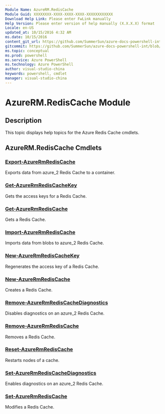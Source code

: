 ```yaml
---
Module Name: AzureRM.RedisCache
Module Guid: XXXXXXXX-XXXX-XXXX-XXXX-XXXXXXXXXXXX
Download Help Link: Please enter FwLink manually
Help Version: Please enter version of help manually (X.X.X.X) format
Locale: en-US
updated_at: 10/15/2016 4:32 AM
ms.date: 10/15/2016
content_git_url: https://github.com/SummerSun/azure-docs-powershell-int/blob/master/azureps-cmdlets-docs/ResourceManager/AzureRM.RedisCache/v1.0/CmdletMDs/AzureRM.RedisCache.md
gitcommit: https://github.com/SummerSun/azure-docs-powershell-int/blob/1bfd8e268acfc1799ad3f17c5a982578f54443cf/azureps-cmdlets-docs/ResourceManager/AzureRM.RedisCache/v1.0/CmdletMDs/AzureRM.RedisCache.md
ms.topic: conceptual
ms.prod: powershell
ms.service: Azure PowerShell
ms.technology: Azure PowerShell
author: visual-studio-china
keywords: powershell, cmdlet
manager: visual-studio-china
---
```


# AzureRM.RedisCache Module
## Description
This topic displays help topics for the Azure Redis Cache cmdlets. 

## AzureRM.RedisCache Cmdlets
### [Export-AzureRmRedisCache](Export-AzureRmRedisCache.md)
Exports data from azure_2 Redis Cache to a container.


### [Get-AzureRmRedisCacheKey](Get-AzureRmRedisCacheKey.md)
Gets the access keys for a Redis Cache.

### [Get-AzureRmRedisCache](Get-AzureRmRedisCache.md)
Gets a Redis Cache.


### [Import-AzureRmRedisCache](Import-AzureRmRedisCache.md)
Imports data from blobs to azure_2 Redis Cache.


### [New-AzureRmRedisCacheKey](New-AzureRmRedisCacheKey.md)
Regenerates the access key of a Redis Cache.

### [New-AzureRmRedisCache](New-AzureRmRedisCache.md)
Creates a Redis Cache.


### [Remove-AzureRmRedisCacheDiagnostics](Remove-AzureRmRedisCacheDiagnostics.md)
Disables diagnostics on an azure_2 Redis Cache.

### [Remove-AzureRmRedisCache](Remove-AzureRmRedisCache.md)
Removes a Redis Cache.


### [Reset-AzureRmRedisCache](Reset-AzureRmRedisCache.md)
Restarts nodes of a cache.


### [Set-AzureRmRedisCacheDiagnostics](Set-AzureRmRedisCacheDiagnostics.md)
Enables diagnostics on an azure_2 Redis Cache.


### [Set-AzureRmRedisCache](Set-AzureRmRedisCache.md)
Modifies a Redis Cache.



